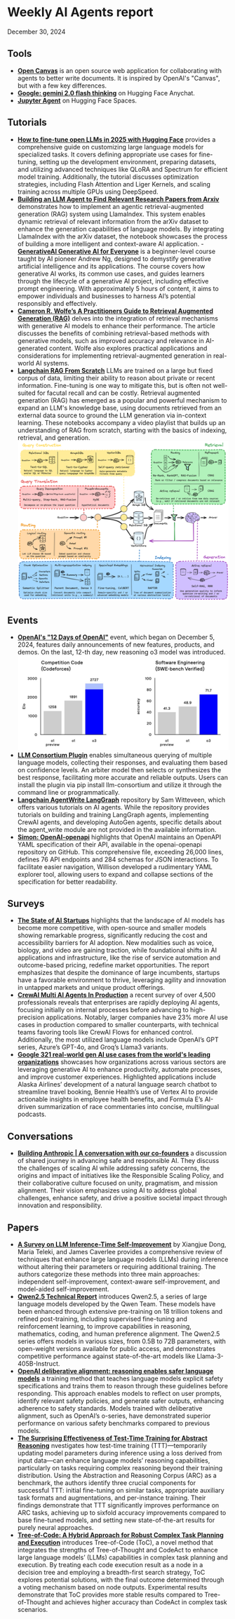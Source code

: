 # Weekly AI Agents report
December 30, 2024


## Tools
- [**Open Canvas**](https://github.com/langchain-ai/open-canvas?tab=readme-ov-file) is an open source web application for collaborating with agents to better write documents. It is inspired by OpenAI's "Canvas", but with a few key differences.
- [**Google: gemini 2.0 flash thinking**](https://huggingface.co/spaces/akhaliq/anychat) on Hugging Face Anychat. 
- [**Jupyter Agent**](https://huggingface.co/spaces/data-agents/jupyter-agent) on Hugging Face Spaces.


## Tutorials
- [**How to fine-tune open LLMs in 2025 with Hugging Face**](https://www.philschmid.de/fine-tune-llms-in-2025) provides a comprehensive guide on customizing large language models for specialized tasks. It covers defining appropriate use cases for fine-tuning, setting up the development environment, preparing datasets, and utilizing advanced techniques like QLoRA and Spectrum for efficient model training. Additionally, the tutorial discusses optimization strategies, including Flash Attention and Liger Kernels, and scaling training across multiple GPUs using DeepSpeed.
- [**Building an LLM Agent to Find Relevant Research Papers from Arxiv**](https://github.com/mistralai/cookbook/blob/main/third_party/LlamaIndex/llamaindex_arxiv_agentic_rag.ipynb) demonstrates how to implement an agentic retrieval-augmented generation (RAG) system using LlamaIndex. This system enables dynamic retrieval of relevant information from the arXiv dataset to enhance the generation capabilities of language models. By integrating LlamaIndex with the arXiv dataset, the notebook showcases the process of building a more intelligent and context-aware AI application.
-[**GenerativeAI Generative AI for Everyone**](https://www.coursera.org/learn/generative-ai-for-everyone?utm_campaign=coursera-campaign-social&utm_medium=institutions&utm_source=deeplearning-ai) is a beginner-level course taught by AI pioneer Andrew Ng, designed to demystify generative artificial intelligence and its applications. The course covers how generative AI works, its common use cases, and guides learners through the lifecycle of a generative AI project, including effective prompt engineering. With approximately 5 hours of content, it aims to empower individuals and businesses to harness AI’s potential responsibly and effectively. 
- [**Cameron R. Wolfe’s A Practitioners Guide to Retrieval Augmented Generation (RAG)**](https://cameronrwolfe.substack.com/p/a-practitioners-guide-to-retrieval?utm_source=profile&utm_medium=reader2) delves into the integration of retrieval mechanisms with generative AI models to enhance their performance. The article discusses the benefits of combining retrieval-based methods with generative models, such as improved accuracy and relevance in AI-generated content. Wolfe also explores practical applications and considerations for implementing retrieval-augmented generation in real-world AI systems.
- [**Langchain RAG From Scratch**](https://github.com/langchain-ai/rag-from-scratch) LLMs are trained on a large but fixed corpus of data, limiting their ability to reason about private or recent information. Fine-tuning is one way to mitigate this, but is often not well-suited for facutal recall and can be costly. Retrieval augmented generation (RAG) has emerged as a popular and powerful mechanism to expand an LLM's knowledge base, using documents retrieved from an external data source to ground the LLM generation via in-context learning. These notebooks accompany a video playlist that builds up an understanding of RAG from scratch, starting with the basics of indexing, retrieval, and generation.
![alt text](image-1.png)

## Events
- [**OpenAI's "12 Days of OpenAI"**](https://openai.com/12-days/) event, which began on December 5, 2024, features daily announcements of new features, products, and demos. On the last, 12-th day, new reasoning o3 model was introduced.
![alt text](image.png)
- [**LLM Consortium Plugin**](https://github.com/irthomasthomas/karpathy-consortium) enables simultaneous querying of multiple language models, collecting their responses, and evaluating them based on confidence levels. An arbiter model then selects or synthesizes the best response, facilitating more accurate and reliable outputs. Users can install the plugin via pip install llm-consortium and utilize it through the command line or programmatically. 
- [**Langchain AgentWrite LangGraph**](https://github.com/samwit/agent_tutorials/tree/main/agent_write) repository by Sam Witteveen, which offers various tutorials on AI agents. While the repository provides tutorials on building and training LangGraph agents, implementing CrewAI agents, and developing AutoGen agents, specific details about the agent_write module are not provided in the available information.
- [**Simon: OpenAI-openapi**](https://simonwillison.net/2024/Dec/22/openai-openapi/) highlights that OpenAI maintains an OpenAPI YAML specification of their API, available in the openai-openapi repository on GitHub. This comprehensive file, exceeding 26,000 lines, defines 76 API endpoints and 284 schemas for JSON interactions. To facilitate easier navigation, Willison developed a rudimentary YAML explorer tool, allowing users to expand and collapse sections of the specification for better readability.


## Surveys
- [**The State of AI Startups**](https://www.latent.space/p/2024-startups) highlights that the landscape of AI models has become more competitive, with open-source and smaller models showing remarkable progress, significantly reducing the cost and accessibility barriers for AI adoption. New modalities such as voice, biology, and video are gaining traction, while foundational shifts in AI applications and infrastructure, like the rise of service automation and outcome-based pricing, redefine market opportunities. The report emphasizes that despite the dominance of large incumbents, startups have a favorable environment to thrive, leveraging agility and innovation in untapped markets and unique product offerings.
- [**CrewAI Multi AI Agents In Production**](https://insights.crewai.com/) a recent survey of over 4,500 professionals reveals that enterprises are rapidly deploying AI agents, focusing initially on internal processes before advancing to high-precision applications. Notably, larger companies have 23% more AI use cases in production compared to smaller counterparts, with technical teams favoring tools like CrewAI Flows for enhanced control.  Additionally, the most utilized language models include OpenAI’s GPT series, Azure’s GPT-4o, and Groq’s Llama3 variants.
- [**Google 321 real-world gen AI use cases from the world's leading organizations**](https://cloud.google.com/transform/101-real-world-generative-ai-use-cases-from-industry-leaders?utm_source=twitter&utm_medium=unpaidsoc&utm_campaign=fy24q4-googlecloud-blog-ai-in_feed-no-brand-global&utm_content=-&linkId=12159742) showcases how organizations across various sectors are leveraging generative AI to enhance productivity, automate processes, and improve customer experiences. Highlighted applications include Alaska Airlines’ development of a natural language search chatbot to streamline travel booking, Bennie Health’s use of Vertex AI to provide actionable insights in employee health benefits, and Formula E’s AI-driven summarization of race commentaries into concise, multilingual podcasts.


## Conversations
- [**Building Anthropic | A conversation with our co-founders**](https://www.youtube.com/watch?v=om2lIWXLLN4) a discussion of shared journey in advancing safe and responsible AI. They discuss the challenges of scaling AI while addressing safety concerns, the origins and impact of initiatives like the Responsible Scaling Policy, and their collaborative culture focused on unity, pragmatism, and mission alignment. Their vision emphasizes using AI to address global challenges, enhance safety, and drive a positive societal impact through innovation and responsibility.


## Papers
- [**A Survey on LLM Inference-Time Self-Improvement**](https://arxiv.org/pdf/2412.14352) by Xiangjue Dong, Maria Teleki, and James Caverlee provides a comprehensive review of techniques that enhance large language models (LLMs) during inference without altering their parameters or requiring additional training.  The authors categorize these methods into three main approaches: independent self-improvement, context-aware self-improvement, and model-aided self-improvement. 
- [**Qwen2.5 Technical Report**](https://arxiv.org/pdf/2412.15115) introduces Qwen2.5, a series of large language models developed by the Qwen Team. These models have been enhanced through extensive pre-training on 18 trillion tokens and refined post-training, including supervised fine-tuning and reinforcement learning, to improve capabilities in reasoning, mathematics, coding, and human preference alignment. The Qwen2.5 series offers models in various sizes, from 0.5B to 72B parameters, with open-weight versions available for public access, and demonstrates competitive performance against state-of-the-art models like Llama-3-405B-Instruct.
- [**OpenAI deliberative alignment: reasoning enables safer language models**](https://openai.com/index/deliberative-alignment/) a training method that teaches language models explicit safety specifications and trains them to reason through these guidelines before responding. This approach enables models to reflect on user prompts, identify relevant safety policies, and generate safer outputs, enhancing adherence to safety standards. Models trained with deliberative alignment, such as OpenAI’s o-series, have demonstrated superior performance on various safety benchmarks compared to previous models.
- [**The Surprising Effectiveness of Test-Time Training for Abstract Reasoning**](https://arxiv.org/pdf/2411.07279) nvestigates how test-time training (TTT)—temporarily updating model parameters during inference using a loss derived from input data—can enhance language models’ reasoning capabilities, particularly on tasks requiring complex reasoning beyond their training distribution. Using the Abstraction and Reasoning Corpus (ARC) as a benchmark, the authors identify three crucial components for successful TTT: initial fine-tuning on similar tasks, appropriate auxiliary task formats and augmentations, and per-instance training. Their findings demonstrate that TTT significantly improves performance on ARC tasks, achieving up to sixfold accuracy improvements compared to base fine-tuned models, and setting new state-of-the-art results for purely neural approaches.
- [**Tree-of-Code: A Hybrid Approach for Robust Complex Task Planning and Execution**](https://arxiv.org/pdf/2412.14212) introduces Tree-of-Code (ToC), a novel method that integrates the strengths of Tree-of-Thought and CodeAct to enhance large language models’ (LLMs) capabilities in complex task planning and execution. By treating each code execution result as a node in a decision tree and employing a breadth-first search strategy, ToC explores potential solutions, with the final outcome determined through a voting mechanism based on node outputs. Experimental results demonstrate that ToC provides more stable results compared to Tree-of-Thought and achieves higher accuracy than CodeAct in complex task scenarios. 